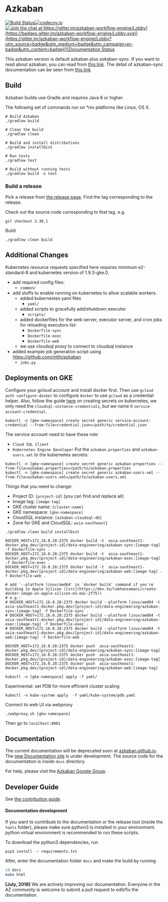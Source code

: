 # Azkaban 

[![Build Status](https://travis-ci.com/azkaban/azkaban.svg?branch=master)](https://travis-ci.com/azkaban/azkaban)[![codecov.io](https://codecov.io/github/azkaban/azkaban/branch/master/graph/badge.svg)](https://codecov.io/github/azkaban/azkaban)[![Join the chat at https://gitter.im/azkaban-workflow-engine/Lobby](https://badges.gitter.im/azkaban-workflow-engine/Lobby.svg)](https://gitter.im/azkaban-workflow-engine/Lobby?utm_source=badge&utm_medium=badge&utm_campaign=pr-badge&utm_content=badge)[![Documentation Status](https://readthedocs.org/projects/azkaban/badge/?version=latest)](http://azkaban.readthedocs.org/en/latest/?badge=latest)

This azkaban version is default azkaban plus azkaban-sync.
If you want to read about azkaban, you can read from [this link](https://github.com/ruang-guru/ds-azkaban/blob/4.0.0-k8s/docs/containerization-design.rst). 
The detail of azkaban-sync documentation can be seen from [this link](https://ruanggguru.atlassian.net/wiki/spaces/SD/pages/3328344087/Self+Healing+System)

## Build
Azkaban builds use Gradle and requires Java 8 or higher.

The following set of commands run on *nix platforms like Linux, OS X.

```
# Build Azkaban
./gradlew build

# Clean the build
./gradlew clean

# Build and install distributions
./gradlew installDist

# Run tests
./gradlew test

# Build without running tests
./gradlew build -x test
```

### Build a release

Pick a release from [the release page](https://github.com/azkaban/azkaban/releases). 
Find the tag corresponding to the release.

Check out the source code corresponding to that tag.
e.g.

`
git checkout 3.30.1
`

Build 
```
./gradlew clean build
```

## Additional Changes
Kubernetes resource requests specified here requires minimum e2-standard-8 and kubernetes version of 1.9.3-gke.0.

- add required config files:
  - `common/`
- add stuffs to enable running on kubernetes to allow scalable workers.
  - added kubernestes yaml files
    - `yaml/`
  - added scripts to gracefully add/shutdown executor
    - `scripts/`
  - added dockerfiles for the web server, executor server, and cron jobs for reloading executors list:
    - `Dockerfile-sync`
    - `Dockerfile-exec`
    - `Dockerfile-web`
  - we use cloudsql proxy to connect to cloudsql instance
- added example job generation script using https://github.com/mtth/azkaban
  - `jobs.py`

## Deployments on GKE
Configure your gcloud account and install docker first. Then use `gcloud auth configure-docker` to 
configure `docker` to use `gcloud` as a credential helper. 
Also, follow the guide [here](https://cloud.google.com/sql/docs/mysql/connect-kubernetes-engine) on creating secrets on kubernetes, 
we only need the `cloudsql-instance-credentials`, but we name it `service-account-credential`.
```
kubectl -n [gke-namespace] create secret generic service-account-credential --from-file=credential.json=/path/to/credential.json
```
The service account need to have these role:
- `Cloud SQL Client`
- `Kubernetes Engine Developer`
Put the `azkaban.properties` and `azkaban-users.xml` to the kubernetes secrets:
```
kubectl -n [gke-namespace] create secret generic azkaban-properties --from-file=azkaban.properties=/path/to/azkaban.properties
kubectl -n [gke-namespace] create secret generic azkaban-users-xml --from-file=azkaban-users.xml=/path/to/azkaban-users.xml
``` 

Things that you need to change:
- Project ID: `[project-id]` (you can find and replace all)
- Image tag: `[image-tag]`
- GKE cluster name: `[cluster-name]`
- GKE namespace: `[gke-namespace]`
- CloudSQL instance: `[azkaban-cloudsql-db]`
- Zone for GKE and CloudSQL: `asia-southeast1`

```
./gradlew clean build installDist

DOCKER_HOST=172.16.0.28:2375 docker build -t  asia-southeast1-docker.pkg.dev/[project-id]/data-engineering/azkaban-sync:[image-tag] -f Dockerfile-sync .
DOCKER_HOST=172.16.0.28:2375 docker build -t  asia-southeast1-docker.pkg.dev/[project-id]/data-engineering/azkaban-exec:[image-tag] -f Dockerfile-exec .
DOCKER_HOST=172.16.0.28:2375 docker build -t  asia-southeast1-docker.pkg.dev/[project-id]/data-engineering/azkaban-web:[image-tag] -f Dockerfile-web .

# add '--platform linux/amd64' in `docker build` command if you're building in Apple Silicon ([src](https://dev.to/lakhansamani/create-docker-image-on-apple-silicon-m1-mac-2f75))
# e.g.:
# DOCKER_HOST=172.16.0.28:2375 docker build --platform linux/amd64 -t  asia-southeast1-docker.pkg.dev/[project-id]/data-engineering/azkaban-sync:[image-tag] -f Dockerfile-sync .
# DOCKER_HOST=172.16.0.28:2375 docker build --platform linux/amd64 -t  asia-southeast1-docker.pkg.dev/[project-id]/data-engineering/azkaban-exec:[image-tag] -f Dockerfile-exec .
# DOCKER_HOST=172.16.0.28:2375 docker build --platform linux/amd64 -t  asia-southeast1-docker.pkg.dev/[project-id]/data-engineering/azkaban-web:[image-tag] -f Dockerfile-web .

DOCKER_HOST=172.16.0.28:2375 docker push  asia-southeast1-docker.pkg.dev/[project-id]/data-engineering/azkaban-sync:[image-tag]
DOCKER_HOST=172.16.0.28:2375 docker push  asia-southeast1-docker.pkg.dev/[project-id]/data-engineering/azkaban-exec:[image-tag]
DOCKER_HOST=172.16.0.28:2375 docker push  asia-southeast1-docker.pkg.dev/[project-id]/data-engineering/azkaban-web:[image-tag]

kubectl -n [gke-namespace] apply -f yaml/
```

Experimental: set PDB for more efficient cluster scaling
```
kubectl -n kube-system apply  -f yaml/kube-system/pdb.yaml
```
Connect to web UI via webproxy
```
./webproxy.sh [gke-namespace]
```
Then go to `localhost:8081`

## Documentation

The current documentation will be deprecated soon at [azkaban.github.io](http://azkaban.github.io). 
The [new Documentation site](https://azkaban.readthedocs.io/en/latest/) is under development.
The source code for the documentation is inside `docs` directory.

For help, please visit the [Azkaban Google Group](https://groups.google.com/forum/?fromgroups#!forum/azkaban-dev).

## Developer Guide

See [the contribution guide](https://github.com/azkaban/azkaban/blob/master/CONTRIBUTING.md).

#### Documentation development

If you want to contribute to the documentation or the release tool (inside the `tools` folder), 
please make sure python3 is installed in your environment. python virtual environment is recommended to run these scripts.

To download the python3 dependencies, run 

```bash
pip3 install -r requirements.txt
```
After, enter the documentation folder `docs` and make the build by running
```bash
cd docs
make html
```


**[July, 2018]** We are actively improving our documentation. Everyone in the AZ community is 
welcome to submit a pull request to edit/fix the documentation.

